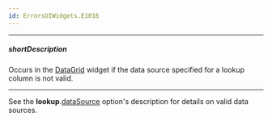 ```yaml
---
id: ErrorsUIWidgets.E1016
---
```

---
##### shortDescription
Occurs in the [DataGrid](/Documentation/ApiReference/UI_Widgets/dxDataGrid/) widget if the data source specified for a lookup column is not valid.

---
See the **lookup**.[dataSource](/Documentation/ApiReference/UI_Widgets/dxDataGrid/Configuration/columns/lookup/#dataSource) option's description for details on valid data sources.